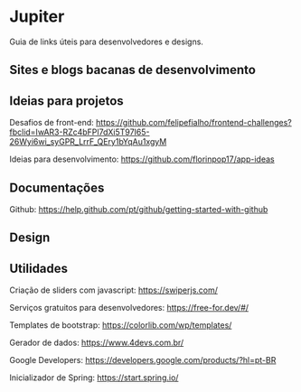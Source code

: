 # Jupiter
Guia de links úteis para desenvolvedores e designs. 

## Sites e blogs bacanas de desenvolvimento


## Ideias para projetos
Desafios de front-end: https://github.com/felipefialho/frontend-challenges?fbclid=IwAR3-RZc4bFPl7dXi5T97I65-26Wyi6wi_syGPR_LrrF_QEry1bYqAu1xgyM

Ideias para desenvolvimento: https://github.com/florinpop17/app-ideas

## Documentações
Github: https://help.github.com/pt/github/getting-started-with-github

## Design


## Utilidades
Criação de sliders com javascript: https://swiperjs.com/

Serviços gratuitos para desenvolvedores: https://free-for.dev/#/

Templates de bootstrap: https://colorlib.com/wp/templates/

Gerador de dados: https://www.4devs.com.br/

Google Developers: https://developers.google.com/products/?hl=pt-BR

Inicializador de Spring: https://start.spring.io/

